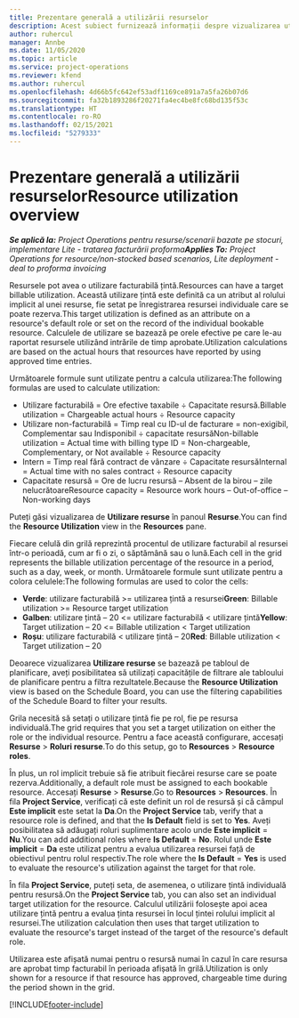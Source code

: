 ```yaml
---
title: Prezentare generală a utilizării resurselor
description: Acest subiect furnizează informații despre vizualizarea utilizării resurselor în Project Operations.
author: ruhercul
manager: Annbe
ms.date: 11/05/2020
ms.topic: article
ms.service: project-operations
ms.reviewer: kfend
ms.author: ruhercul
ms.openlocfilehash: 4d66b5fc642ef53adf1169ce891a7a5fa26b07d6
ms.sourcegitcommit: fa32b1893286f20271fa4ec4be8fc68bd135f53c
ms.translationtype: HT
ms.contentlocale: ro-RO
ms.lasthandoff: 02/15/2021
ms.locfileid: "5279333"
---
```

# <a name="resource-utilization-overview"></a><span data-ttu-id="45b74-103">Prezentare generală a utilizării resurselor</span><span class="sxs-lookup"><span data-stu-id="45b74-103">Resource utilization overview</span></span>

<span data-ttu-id="45b74-104">_**Se aplică la:** Project Operations pentru resurse/scenarii bazate pe stocuri, implementare Lite - tratarea facturării proforma_</span><span class="sxs-lookup"><span data-stu-id="45b74-104">_**Applies To:** Project Operations for resource/non-stocked based scenarios, Lite deployment - deal to proforma invoicing_</span></span>

<span data-ttu-id="45b74-105">Resursele pot avea o utilizare facturabilă țintă.</span><span class="sxs-lookup"><span data-stu-id="45b74-105">Resources can have a target billable utilization.</span></span> <span data-ttu-id="45b74-106">Această utilizare țintă este definită ca un atribut al rolului implicit al unei resurse, fie setat pe înregistrarea resursei individuale care se poate rezerva.</span><span class="sxs-lookup"><span data-stu-id="45b74-106">This target utilization is defined as an attribute on a resource's default role or set on the record of the individual bookable resource.</span></span> <span data-ttu-id="45b74-107">Calculele de utilizare se bazează pe orele efective pe care le-au raportat resursele utilizând intrările de timp aprobate.</span><span class="sxs-lookup"><span data-stu-id="45b74-107">Utilization calculations are based on the actual hours that resources have reported by using approved time entries.</span></span>

<span data-ttu-id="45b74-108">Următoarele formule sunt utilizate pentru a calcula utilizarea:</span><span class="sxs-lookup"><span data-stu-id="45b74-108">The following formulas are used to calculate utilization:</span></span>

  - <span data-ttu-id="45b74-109">Utilizare facturabilă = Ore efective taxabile ÷ Capacitate resursă.</span><span class="sxs-lookup"><span data-stu-id="45b74-109">Billable utilization = Chargeable actual hours ÷ Resource capacity</span></span>
  - <span data-ttu-id="45b74-110">Utilizare non-facturabilă = Timp real cu ID-ul de facturare = non-exigibil, Complementar sau Indisponibil ÷ capacitate resursă</span><span class="sxs-lookup"><span data-stu-id="45b74-110">Non-billable utilization = Actual time with billing type ID = Non-chargeable, Complementary, or Not available ÷ Resource capacity</span></span>
  - <span data-ttu-id="45b74-111">Intern = Timp real fără contract de vânzare ÷ Capacitate resursă</span><span class="sxs-lookup"><span data-stu-id="45b74-111">Internal = Actual time with no sales contract ÷ Resource capacity</span></span>
  - <span data-ttu-id="45b74-112">Capacitate resursă = Ore de lucru resursă – Absent de la birou – zile nelucrătoare</span><span class="sxs-lookup"><span data-stu-id="45b74-112">Resource capacity = Resource work hours – Out-of-office – Non-working days</span></span>

<span data-ttu-id="45b74-113">Puteți găsi vizualizarea de **Utilizare resurse** în panoul **Resurse**.</span><span class="sxs-lookup"><span data-stu-id="45b74-113">You can find the **Resource Utilization** view in the **Resources** pane.</span></span>

<span data-ttu-id="45b74-114">Fiecare celulă din grilă reprezintă procentul de utilizare facturabil al resursei într-o perioadă, cum ar fi o zi, o săptămână sau o lună.</span><span class="sxs-lookup"><span data-stu-id="45b74-114">Each cell in the grid represents the billable utilization percentage of the resource in a period, such as a day, week, or month.</span></span> <span data-ttu-id="45b74-115">Următoarele formule sunt utilizate pentru a colora celulele:</span><span class="sxs-lookup"><span data-stu-id="45b74-115">The following formulas are used to color the cells:</span></span>

  - <span data-ttu-id="45b74-116">**Verde**: utilizare facturabilă >= utilizarea țintă a resursei</span><span class="sxs-lookup"><span data-stu-id="45b74-116">**Green**: Billable utilization >= Resource target utilization</span></span>
  - <span data-ttu-id="45b74-117">**Galben**: utilizare țintă – 20 <= utilizare facturabilă < utilizare țintă</span><span class="sxs-lookup"><span data-stu-id="45b74-117">**Yellow**: Target utilization – 20 <= Billable utilization < Target utilization</span></span>
  - <span data-ttu-id="45b74-118">**Roșu**: utilizare facturabilă < utilizare țintă – 20</span><span class="sxs-lookup"><span data-stu-id="45b74-118">**Red**: Billable utilization < Target utilization – 20</span></span>

<span data-ttu-id="45b74-119">Deoarece vizualizarea **Utilizare resurse** se bazează pe tabloul de planificare, aveți posibilitatea să utilizați capacitățile de filtrare ale tabloului de planificare pentru a filtra rezultatele.</span><span class="sxs-lookup"><span data-stu-id="45b74-119">Because the **Resource Utilization** view is based on the Schedule Board, you can use the filtering capabilities of the Schedule Board to filter your results.</span></span>

<span data-ttu-id="45b74-120">Grila necesită să setați o utilizare țintă fie pe rol, fie pe resursa individuală.</span><span class="sxs-lookup"><span data-stu-id="45b74-120">The grid requires that you set a target utilization on either the role or the individual resource.</span></span> <span data-ttu-id="45b74-121">Pentru a face această configurare, accesați **Resurse** > **Roluri resurse**.</span><span class="sxs-lookup"><span data-stu-id="45b74-121">To do this setup, go to **Resources** > **Resource roles**.</span></span>

<span data-ttu-id="45b74-122">În plus, un rol implicit trebuie să fie atribuit fiecărei resurse care se poate rezerva.</span><span class="sxs-lookup"><span data-stu-id="45b74-122">Additionally, a default role must be assigned to each bookable resource.</span></span> <span data-ttu-id="45b74-123">Accesați **Resurse** > **Resurse**.</span><span class="sxs-lookup"><span data-stu-id="45b74-123">Go to **Resources** > **Resources**.</span></span> <span data-ttu-id="45b74-124">În fila **Project Service**, verificați că este definit un rol de resursă și că câmpul **Este implicit** este setat la **Da**.</span><span class="sxs-lookup"><span data-stu-id="45b74-124">On the **Project Service** tab, verify that a resource role is defined, and that the **Is Default** field is set to **Yes**.</span></span> <span data-ttu-id="45b74-125">Aveți posibilitatea să adăugați roluri suplimentare acolo unde **Este implicit** = **Nu**.</span><span class="sxs-lookup"><span data-stu-id="45b74-125">You can add additional roles where **Is Default** = **No**.</span></span> <span data-ttu-id="45b74-126">Rolul unde **Este implicit** = **Da** este utilizat pentru a evalua utilizarea resursei față de obiectivul pentru rolul respectiv.</span><span class="sxs-lookup"><span data-stu-id="45b74-126">The role where the **Is Default** = **Yes** is used to evaluate the resource's utilization against the target for that role.</span></span>

<span data-ttu-id="45b74-127">În fila **Project Service**, puteți seta, de asemenea, o utilizare țintă individuală pentru resursă.</span><span class="sxs-lookup"><span data-stu-id="45b74-127">On the **Project Service** tab, you can also set an individual target utilization for the resource.</span></span> <span data-ttu-id="45b74-128">Calculul utilizării folosește apoi acea utilizare țintă pentru a evalua ținta resursei în locul țintei rolului implicit al resursei.</span><span class="sxs-lookup"><span data-stu-id="45b74-128">The utilization calculation then uses that target utilization to evaluate the resource's target instead of the target of the resource's default role.</span></span>

<span data-ttu-id="45b74-129">Utilizarea este afișată numai pentru o resursă numai în cazul în care resursa are aprobat timp facturabil în perioada afișată în grilă.</span><span class="sxs-lookup"><span data-stu-id="45b74-129">Utilization is only shown for a resource if that resource has approved, chargeable time during the period shown in the grid.</span></span>


[!INCLUDE[footer-include](../includes/footer-banner.md)]